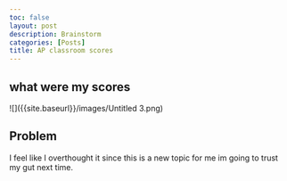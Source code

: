 ```yaml
---
toc: false
layout: post
description: Brainstorm 
categories: [Posts]
title: AP classroom scores
---
```



## what were my scores

![]({{site.baseurl}}/images/Untitled 3.png)

## Problem

I feel like I overthought it since this is a new topic for me im going to trust my gut next time.

